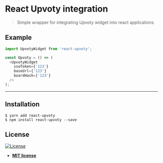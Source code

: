 # React Upvoty integration

> Simple wrapper for integrating Upvoty widget into react applications

## Example

```javascript
import UpvotyWidget from 'react-upvoty';

const Upvoty = () => (
  <UpvotyWidget
    ssoToken={'123'}
    baseUrl={'123'}
    boardHash={'123'}
  />
);
```

---

## Installation

```shell
$ yarn add react-upvoty
$ npm install react-upvoty --save
```

## License

[![License](http://img.shields.io/:license-mit-blue.svg?style=flat-square)](http://badges.mit-license.org)

- **[MIT license](LICENSE)**
